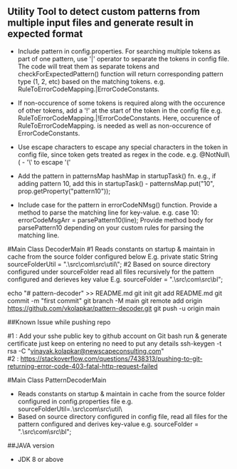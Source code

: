 ## Utility Tool to detect custom patterns from multiple input files and generate result in expected format 
* Include pattern in config.properties. For searching multiple tokens as part of one pattern, use '|' operator to separate the tokens in config file. The code will treat them as separate tokens and checkForExpectedPattern() function will return corresponding pattern type (1, 2, etc) based on the matching tokens. 
e.g. RuleToErrorCodeMapping.|ErrorCodeConstants.

* If non-occurence of some tokens is required along with the occurence of other tokens, add a '!' at the start of the token in the config file
e.g. RuleToErrorCodeMapping.|!ErrorCodeConstants. Here, occurence of RuleToErrorCodeMapping. is needed as well as non-occurence of ErrorCodeConstants.

* Use escape characters to escape any special characters in the token in config file, since token gets treated as regex in the code.
e.g. @NotNull\\( - '\\' to escape '('

* Add the pattern in patternsMap hashMap in startupTask() fn.
e.g., if adding pattern 10, add this in startupTask() - patternsMap.put("10", prop.getProperty("pattern10"));

* Include case for the pattern in errorCodeNMsg() function. Provide a method to parse the matching line for key-value. 
e.g. case 10: errorCodeMsgArr = parsePattern10(line);
Provide method body for parsePattern10 depending on your custom rules for parsing the matching line.

#Main Class DecoderMain
#1 Reads constants on startup & maintain in cache from the source folder configured below
E.g. 
	private static String sourceFolderUtil = ".\\src\\com\\src\\util\\";
#2 Based on source directory configured under sourceFolder read all files recursively for the pattern configured and derieves key value
E.g. sourceFolder = ".\\src\\com\\src\\bl";




echo "# pattern-decoder" >> README.md
git init
git add README.md
git commit -m "first commit"
git branch -M main
git remote add origin https://github.com/vkolapkar/pattern-decoder.git
git push -u origin main


##Known Issue while pushing repo 

#1 : Add your sshe public key to github account 
on Git bash run & generate certificate just keep on entering no need to put any details
ssh-keygen -t rsa -C "vinayak.kolapkar@newscapeconsulting.com"  
#2 :
https://stackoverflow.com/questions/7438313/pushing-to-git-returning-error-code-403-fatal-http-request-failed

#Main Class PatternDecoderMain
* Reads constants on startup & maintain in cache from the source folder configured in config.properties file
e.g. sourceFolderUtil=.\\src\\com\\src\\util\\
* Based on source directory configured in config file, read all files for the pattern configured and derives key-value
e.g. sourceFolder = ".\\src\\com\\src\\bl";

##JAVA version
* JDK 8 or above


